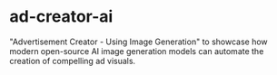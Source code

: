 # ad-creator-ai
"Advertisement Creator - Using Image Generation" to  showcase how modern open-source AI image generation models can automate the creation of compelling ad visuals.
